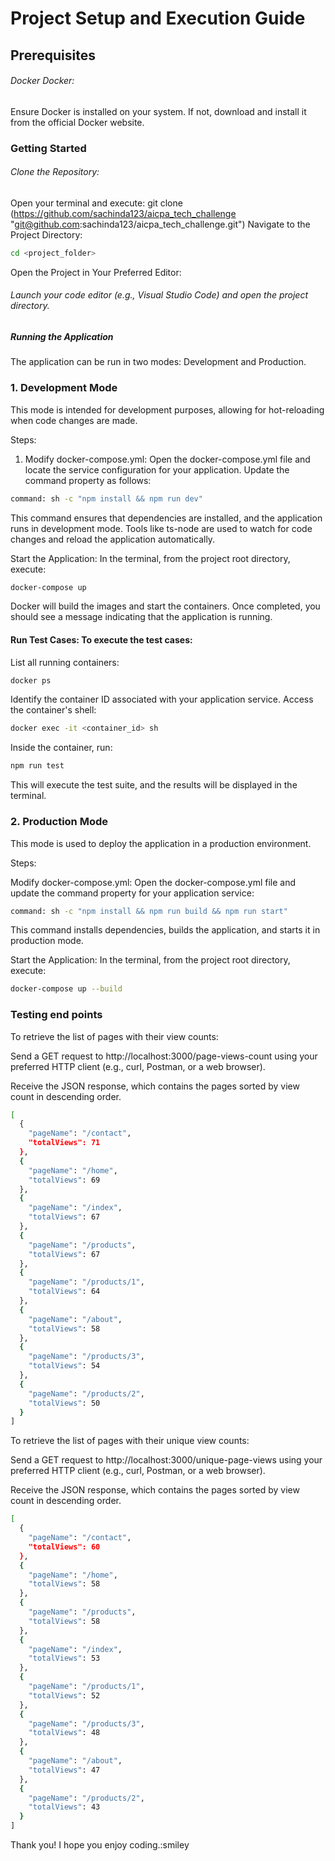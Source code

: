 # Project Setup and Execution Guide

## Prerequisites

###### Docker Docker:

Ensure Docker is installed on your system. If not, download and install it from the official Docker website.

### Getting Started

###### Clone the Repository:

Open your terminal and execute:
git clone (https://github.com/sachinda123/aicpa_tech_challenge "git@github.com:sachinda123/aicpa_tech_challenge.git")
Navigate to the Project Directory:

```sh
cd <project_folder>
```

Open the Project in Your Preferred Editor:

###### Launch your code editor (e.g., Visual Studio Code) and open the project directory.

##### Running the Application

The application can be run in two modes: Development and Production.

### 1. Development Mode

This mode is intended for development purposes, allowing for hot-reloading when code changes are made.

Steps:

1. Modify docker-compose.yml: Open the docker-compose.yml file and locate the service configuration for your application. Update the command property as follows:

```sh
command: sh -c "npm install && npm run dev"
```

This command ensures that dependencies are installed, and the application runs in development mode.
Tools like ts-node are used to watch for code changes and reload the application automatically.

Start the Application: In the terminal, from the project root directory, execute:

```sh
docker-compose up

```

Docker will build the images and start the containers. Once completed, you should see a message indicating that the application is running.

#### Run Test Cases: To execute the test cases:

List all running containers:

```sh
docker ps
```

Identify the container ID associated with your application service.
Access the container's shell:

```sh
docker exec -it <container_id> sh

```

Inside the container, run:

```sh
npm run test
```

This will execute the test suite, and the results will be displayed in the terminal.

### 2. Production Mode

This mode is used to deploy the application in a production environment.

Steps:

Modify docker-compose.yml: Open the docker-compose.yml file and update the command property for your application service:

```sh
command: sh -c "npm install && npm run build && npm run start"

```

This command installs dependencies, builds the application, and starts it in production mode.

Start the Application: In the terminal, from the project root directory, execute:

```sh
docker-compose up --build

```

### Testing end points

To retrieve the list of pages with their view counts:

Send a GET request to http://localhost:3000/page-views-count using your preferred HTTP client (e.g., curl, Postman, or a web browser).

Receive the JSON response, which contains the pages sorted by view count in descending order.

```sh
[
  {
    "pageName": "/contact",
    "totalViews": 71
  },
  {
    "pageName": "/home",
    "totalViews": 69
  },
  {
    "pageName": "/index",
    "totalViews": 67
  },
  {
    "pageName": "/products",
    "totalViews": 67
  },
  {
    "pageName": "/products/1",
    "totalViews": 64
  },
  {
    "pageName": "/about",
    "totalViews": 58
  },
  {
    "pageName": "/products/3",
    "totalViews": 54
  },
  {
    "pageName": "/products/2",
    "totalViews": 50
  }
]

```

To retrieve the list of pages with their unique view counts:

Send a GET request to http://localhost:3000/unique-page-views using your preferred HTTP client (e.g., curl, Postman, or a web browser).

Receive the JSON response, which contains the pages sorted by view count in descending order.

```sh
[
  {
    "pageName": "/contact",
    "totalViews": 60
  },
  {
    "pageName": "/home",
    "totalViews": 58
  },
  {
    "pageName": "/products",
    "totalViews": 58
  },
  {
    "pageName": "/index",
    "totalViews": 53
  },
  {
    "pageName": "/products/1",
    "totalViews": 52
  },
  {
    "pageName": "/products/3",
    "totalViews": 48
  },
  {
    "pageName": "/about",
    "totalViews": 47
  },
  {
    "pageName": "/products/2",
    "totalViews": 43
  }
]


```

Thank you! I hope you enjoy coding.:smiley

